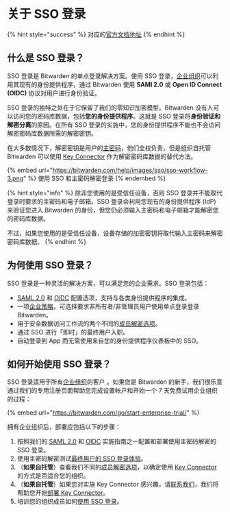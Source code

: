 # 关于 SSO 登录

{% hint style="success" %}
对应的[官方文档地址](https://bitwarden.com/help/article/about-sso/)
{% endhint %}

## 什么是 SSO 登录？ <a href="#what-is-login-with-sso" id="what-is-login-with-sso"></a>

SSO 登录是 Bitwarden 的单点登录解决方案。使用 SSO 登录，[企业组织](../admin-console/organizations-overview.md#types-of-organizations)可以利用其现有的身份提供程序，通过 Bitwarden 使用 **SAMl 2.0** 或 **Open ID Connect (OIDC)** 协议对用户进行身份验证。

SSO 登录的独特之处在于它保留了我们的零知识加密模型。Bitwarden 没有人可以访问您的密码库数据，包括**您的身份提供程序**。这就是 SSO 登录将**身份验证和解密分离**的原因。在所有 SSO 登录的实施中，您的身份提供程序不能也不会访问解密密码库数据所需的解密密钥。

在大多数情况下，解密密钥是用户的[主密码](../account/log-in-and-unlock/your-master-password.md)，他们全权负责，但是组织自托管 Bitwarden 可以使用 [Key Connector](../self-hosting/key-connector/about-key-connector.md) 作为解密密码库数据的替代方法。

{% embed url="https://bitwarden.com/help/images/sso/sso-workflow-3.png" %}
使用 SSO 和主密码解密登录
{% endembed %}

{% hint style="info" %}
除非您使用的是受信任设备，否则 SSO 登录并不能取代登录时要求的主密码和电子邮箱。SSO 登录会利用您现有的身份提供程序 (IdP) 来验证您进入 Bitwarden 的身份，但您仍必须输入主密码和电子邮箱才能解密您的密码库数据。

不过，如果您使用的是受信任设备，设备存储的加密密钥将取代输入主密码来解密密码库数据。
{% endhint %}

## 为何使用 SSO 登录？ <a href="#why-use-login-with-sso" id="why-use-login-with-sso"></a>

SSO 登录是一种灵活的解决方案，可以满足您的企业需求。SSO 登录包括：

* [SAML 2.0](saml-2.0-configuration.md) 和 [OIDC](oidc-configuration.md) 配置选项，支持与各类身份提供程序的集成。
* 一项[企业策略](../admin-console/oversight-visibility/enterprise-policies.md#single-sign-on-authentication)，可选择要求非所有者/非管理员用户使用单点登录登录 Bitwarden。
* 用于安全数据访问工作流的两个不同的[成员解密选项](member-decryption-options.md)。
* 通过 SSO 进行「即时」的最终用户入职。
* 自动登录到 App 而无需使用来自您的身份提供程序仪表板中的 SSO。

## 如何开始使用 SSO 登录？ <a href="#how-do-i-start-using-login-with-sso" id="how-do-i-start-using-login-with-sso"></a>

SSO 登录适用于所有[企业组织](../plans-and-pricing/password-manager/about-bitwarden-plans.md#enterprise-organizations)的客户 。如果您是 Bitwarden 的新手，我们很乐意通过我们的专用注册页面帮助您完成设置帐户和开始一个 7 天免费试用企业组织的过程：

{% embed url="https://bitwarden.com/go/start-enterprise-trial/" %}

拥有企业组织后，部署应包括以下的步骤：

1. 按照我们的 [SAML 2.0](saml-2.0-configuration.md) 和 [OIDC](oidc-configuration.md) 实施指南之一配置和部署使用主密码解密的 SSO 登录。
2. 使用主密码解密测试[最终用户的 SSO 登录体验](../account/log-in-and-unlock/using-single-sign-on/using-login-with-sso.md)。
3. （**如果自托管**）查看我们不同的[成员解密选项](member-decryption-options.md)，以确定使用 [Key Connector](../self-hosting/key-connector/about-key-connector.md) 的方式是否适合您的组织。
4. （**如果自托管**）如果您对实施 Key Connector 感兴趣，请[联系我们](https://bitwarden.com/contact/)，我们将帮助您开始[部署 Key Connector](../self-hosting/key-connector/deploy-key-connector.md)。
5. 培训您的组织成员如何[使用 SSO 登录](../account/log-in-and-unlock/using-single-sign-on/using-login-with-sso.md)。
